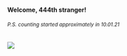 #### Welcome, 444th stranger!

###### <sup>P.S. counting started approximately in 10.01.21</sup>

<img src="https://kraftwerk28.pp.ua/vcnt.png"></img>
